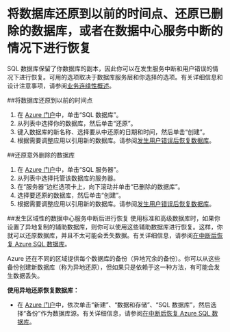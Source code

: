 <properties
	pageTitle="排查 Azure SQL 数据库的备份和还原问题"
	description="了解如何在发生错误和服务中断时，使用 Azure SQL 数据库中的备份和副本恢复云数据库。"
	services="sql-database"
	documentationCenter=""
	authors="dalechen"
	manager="felixwu"
	editor=""/>

<tags
	ms.service="sql-database"
	ms.date="02/14/2016"
	wacn.date="03/24/2016"/>

# 将数据库还原到以前的时间点、还原已删除的数据库，或者在数据中心服务中断的情况下进行恢复

SQL 数据库保留了你数据库的副本，因此你可以在发生服务中断和用户错误的情况下进行恢复。可用的选项取决于数据库服务层和你选择的选项。有关详细信息和设计注意事项，请参阅[业务连续性概述](/documentation/articles/sql-database-business-continuity)。

##将数据库还原到以前的时间点
1.	在 [Azure 门户](http://www.azure.cn)中，单击“SQL 数据库”。
2.	从列表中选择你的数据库，然后单击“还原”。
3.	键入数据库的新名称、选择要从中还原的日期和时间，然后单击“创建”。
4.	根据需要调整应用以引用新的数据库。请参阅[发生用户错误后恢复数据库](/documentation/articles/sql-database-user-error-recovery)。

##还原意外删除的数据库
1.	在 [Azure 门户](http://www.azure.cn)中，单击“SQL 服务器”。
2.	从列表中选择托管该数据库的服务器。
3.	在“服务器”边栏选项卡上，向下滚动并单击“已删除的数据库”。
4.	选择要还原的数据库，然后单击“创建”。
5.	根据需要调整应用以引用新的数据库。请参阅[发生用户错误后恢复数据库](/documentation/articles/sql-database-user-error-recovery)。

##发生区域性的数据中心服务中断后进行恢复
使用标准和高级数据库时，如果你设置了异地复制的辅助数据库，则你可以使用这些辅助数据库进行恢复。这样，你就可以还原数据库，并且不太可能会丢失数据。有关详细信息，请参阅[在中断后恢复 Azure SQL 数据库](/documentation/articles/sql-database-disaster-recovery)。

Azure 还在不同的区域提供每个数据库的备份（异地冗余的备份）。你可以从这些备份创建新数据库（称为异地还原），但如果只是依赖于这一种方法，有可能会发生数据丢失。

**使用异地还原恢复数据库：**

- 在 [Azure 门户](http://www.azure.cn)中，依次单击“新建”、“数据和存储”、“SQL 数据库”，然后选择“备份”作为数据库源。有关详细信息，请参阅[在中断后恢复 Azure SQL 数据库](/documentation/articles/sql-database-disaster-recovery)。

<!---HONumber=Mooncake_0118_2016-->
